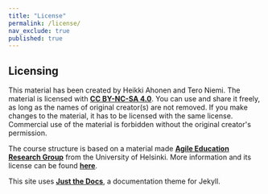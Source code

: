 ```yaml
---
title: "License"
permalink: /license/
nav_exclude: true
published: true
---
```


## Licensing

This material has been created by Heikki Ahonen and Tero Niemi. The material is licensed with [**CC BY-NC-SA 4.0**](https://creativecommons.org/licenses/by-nc-sa/4.0/deed). You can use and share it freely, as long as the names of original creator(s) are not removed. If you make changes to the material, it has to be licensed with the same license. Commercial use of the material is forbidden without the original creator's permission.

The course structure is based on a material made [**Agile Education Research Group**](https://www.helsinki.fi/en/researchgroups/data-driven-education) from the University of Helsinki. More information and its license can be found [**here**](https://ohjelmointi-19.mooc.fi/credits).

This site uses [**Just the Docs**](https://github.com/pmarsceill/just-the-docs), a documentation theme for Jekyll.